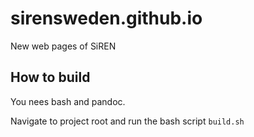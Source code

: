 # sirensweden.github.io
New web pages of SiREN

## How to build

You nees bash and pandoc.

Navigate to project root and run the bash script `build.sh` 
